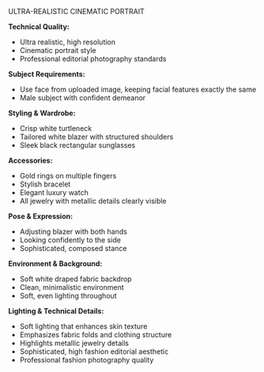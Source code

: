 ULTRA-REALISTIC CINEMATIC PORTRAIT

**Technical Quality:**
- Ultra realistic, high resolution
- Cinematic portrait style
- Professional editorial photography standards

**Subject Requirements:**
- Use face from uploaded image, keeping facial features exactly the same
- Male subject with confident demeanor

**Styling & Wardrobe:**
- Crisp white turtleneck
- Tailored white blazer with structured shoulders
- Sleek black rectangular sunglasses

**Accessories:**
- Gold rings on multiple fingers
- Stylish bracelet
- Elegant luxury watch
- All jewelry with metallic details clearly visible

**Pose & Expression:**
- Adjusting blazer with both hands
- Looking confidently to the side
- Sophisticated, composed stance

**Environment & Background:**
- Soft white draped fabric backdrop
- Clean, minimalistic environment
- Soft, even lighting throughout

**Lighting & Technical Details:**
- Soft lighting that enhances skin texture
- Emphasizes fabric folds and clothing structure
- Highlights metallic jewelry details
- Sophisticated, high fashion editorial aesthetic
- Professional fashion photography quality